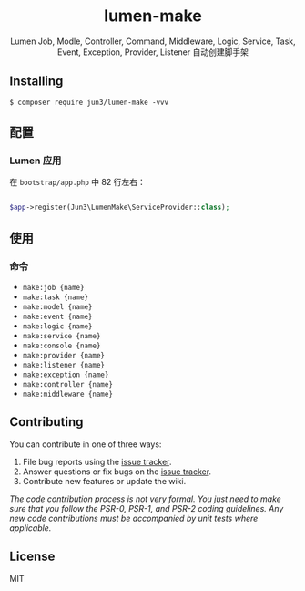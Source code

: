<h1 align="center"> lumen-make </h1>

<p align="center"> Lumen Job, Modle, Controller, Command, Middleware, Logic, Service, Task, Event, Exception, Provider, Listener 自动创建脚手架</p>


## Installing

```shell
$ composer require jun3/lumen-make -vvv
```

## 配置

### Lumen 应用

在 `bootstrap/app.php` 中 82 行左右：

```php

$app->register(Jun3\LumenMake\ServiceProvider::class);
```

## 使用

### 命令
* `make:job {name}`
* `make:task {name}`
* `make:model {name}`
* `make:event {name}`
* `make:logic {name}`
* `make:service {name}`
* `make:console {name}`
* `make:provider {name}`
* `make:listener {name}`
* `make:exception {name}`
* `make:controller {name}`
* `make:middleware {name}`

## Contributing

You can contribute in one of three ways:

1. File bug reports using the [issue tracker](https://github.com/jun3/lumen-make/issues).
2. Answer questions or fix bugs on the [issue tracker](https://github.com/jun3/lumen-make/issues).
3. Contribute new features or update the wiki.

_The code contribution process is not very formal. You just need to make sure that you follow the PSR-0, PSR-1, and PSR-2 coding guidelines. Any new code contributions must be accompanied by unit tests where applicable._

## License

MIT